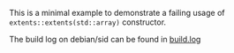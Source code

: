This is a minimal example to demonstrate a failing usage of `extents::extents(std::array)` constructor.

The build log on debian/sid can be found in [build.log](./build.log)
